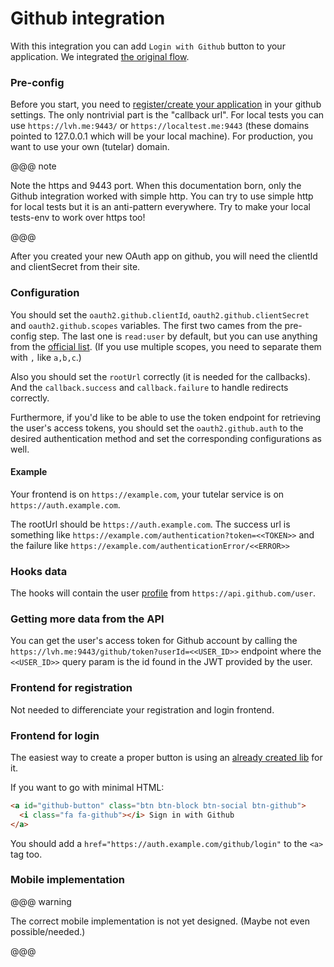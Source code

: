 # Github integration

With this integration you can add `Login with Github` button to your application.
We integrated [the original flow](https://developer.github.com/apps/building-oauth-apps/authorizing-oauth-apps/).

### Pre-config
Before you start, you need to [register/create your application](https://developer.github.com/apps/building-oauth-apps/creating-an-oauth-app/) in your github settings.
The only nontrivial part is the "callback url".
For local tests you can use `https://lvh.me:9443/` or `https://localtest.me:9443` (these domains pointed to 127.0.0.1 which will be your local machine).
For production, you want to use your own (tutelar) domain.

@@@ note

Note the https and 9443 port. 
When this documentation born, only the Github integration worked with simple http. 
You can try to use simple http for local tests but it is an anti-pattern everywhere. 
Try to make your local tests-env to work over https too!

@@@

After you created your new OAuth app on github, you will need the clientId and clientSecret from their site.

### Configuration
You should set the `oauth2.github.clientId`, `oauth2.github.clientSecret` and `oauth2.github.scopes` variables.
The first two cames from the pre-config step. The last one is `read:user` by default, but you can use anything from the [official list](https://developer.github.com/apps/building-oauth-apps/understanding-scopes-for-oauth-apps/#available-scopes).
(If you use multiple scopes, you need to separate them with `,` like `a,b,c`.)

Also you should set the `rootUrl` correctly (it is needed for the callbacks). And the `callback.success` and `callback.failure` to handle redirects correctly.

Furthermore, if you'd like to be able to use the token endpoint for retrieving the user's access tokens, you should set the
`oauth2.github.auth` to the desired authentication method and set the corresponding configurations as well.

#### Example
Your frontend is on `https://example.com`, your tutelar service is on `https://auth.example.com`.

The rootUrl should be `https://auth.example.com`. The success url is something like `https://example.com/authentication?token=<<TOKEN>>` 
and the failure like `https://example.com/authenticationError/<<ERROR>>` 
    
### Hooks data
The hooks will contain the user [profile](https://developer.github.com/v3/users/) from `https://api.github.com/user`.

### Getting more data from the API
You can get the user's access token for Github account by calling the `https://lvh.me:9443/github/token?userId=<<USER_ID>>`
endpoint where the `<<USER_ID>>` query param is the id found in the JWT provided by the user.

### Frontend for registration
Not needed to differenciate your registration and login frontend.

### Frontend for login
The easiest way to create a proper button is using an [already created lib](https://lipis.github.io/bootstrap-social/) for it.

If you want to go with minimal HTML:
```html
<a id="github-button" class="btn btn-block btn-social btn-github">
  <i class="fa fa-github"></i> Sign in with Github
</a>
```

You should add a `href="https://auth.example.com/github/login"` to the `<a>` tag too.
 
### Mobile implementation

@@@ warning

The correct mobile implementation is not yet designed. (Maybe not even possible/needed.)

@@@
